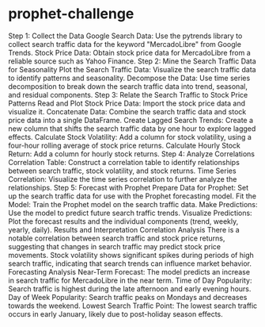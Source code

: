 # prophet-challenge

Step 1: Collect the Data
Google Search Data: Use the pytrends library to collect search traffic data for the keyword "MercadoLibre" from Google Trends.
Stock Price Data: Obtain stock price data for MercadoLibre from a reliable source such as Yahoo Finance.
Step 2: Mine the Search Traffic Data for Seasonality
Plot the Search Traffic Data: Visualize the search traffic data to identify patterns and seasonality.
Decompose the Data: Use time series decomposition to break down the search traffic data into trend, seasonal, and residual components.
Step 3: Relate the Search Traffic to Stock Price Patterns
Read and Plot Stock Price Data: Import the stock price data and visualize it.
Concatenate Data: Combine the search traffic data and stock price data into a single DataFrame.
Create Lagged Search Trends: Create a new column that shifts the search traffic data by one hour to explore lagged effects.
Calculate Stock Volatility: Add a column for stock volatility, using a four-hour rolling average of stock price returns.
Calculate Hourly Stock Return: Add a column for hourly stock returns.
Step 4: Analyze Correlations
Correlation Table: Construct a correlation table to identify relationships between search traffic, stock volatility, and stock returns.
Time Series Correlation: Visualize the time series correlation to further analyze the relationships.
Step 5: Forecast with Prophet
Prepare Data for Prophet: Set up the search traffic data for use with the Prophet forecasting model.
Fit the Model: Train the Prophet model on the search traffic data.
Make Predictions: Use the model to predict future search traffic trends.
Visualize Predictions: Plot the forecast results and the individual components (trend, weekly, yearly, daily).
Results and Interpretation
Correlation Analysis
There is a notable correlation between search traffic and stock price returns, suggesting that changes in search traffic may predict stock price movements.
Stock volatility shows significant spikes during periods of high search traffic, indicating that search trends can influence market behavior.
Forecasting Analysis
Near-Term Forecast: The model predicts an increase in search traffic for MercadoLibre in the near term.
Time of Day Popularity: Search traffic is highest during the late afternoon and early evening hours.
Day of Week Popularity: Search traffic peaks on Mondays and decreases towards the weekend.
Lowest Search Traffic Point: The lowest search traffic occurs in early January, likely due to post-holiday season effects.
